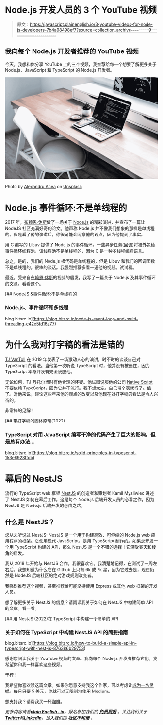 # Node.js 开发人员的 3 个 YouTube 视频

> 原文：<https://javascript.plainenglish.io/3-youtube-videos-for-node-js-developers-7b4a98498ef7?source=collection_archive---------9----------------------->

## 我向每个 Node.js 开发者推荐的 YouTube 视频

今天，我想和你分享 YouTube 上的三个视频，我推荐给每一个想要了解更多关于 Node.js、JavaScript 和 TypeScript 的 Node.js 开发者。

![](img/3b84a74a6291b17e91ad439ca42411ec.png)

Photo by [Alexandru Acea](https://unsplash.com/@alexacea?utm_source=medium&utm_medium=referral) on [Unsplash](https://unsplash.com?utm_source=medium&utm_medium=referral)

# Node.js 事件循环:不是单线程的

2017 年，[布赖恩·休斯](https://medium.com/u/3bbd87f7acb7?source=post_page-----7b4a98498ef7--------------------------------)做了一场关于 [Node.js](https://github.com/nodejs/node) 的精彩演讲，并宣布了一篇让 NodeJS 社区充满好奇的论文。他声称 Node.js 并不像我们想象的那样是单线程的。但是看了他的演讲后，你很可能会同意他的观点，因为他提到了事实。

用 C 编写的 Libuv 提供了 Node.js 的事件循环。一些异步任务(回调)将被外包给事件循环线程池，该线程池不是单线程的，因为 C 是一种多线程编程语言。

总之，是的，我们的 Node.js 根代码是单线程的，但是 Libuv 和我们的回调函数不是单线程的。很棒的谈话。我强烈推荐多看一遍他的视频。试试看。

最近，受来自[布赖恩·休斯](https://medium.com/u/3bbd87f7acb7?source=post_page-----7b4a98498ef7--------------------------------)的视频的启发，我写了一篇关于 Node.js 及其事件循环的文章。看看这个。

[](https://blog.bitsrc.io/node-js-event-loop-and-multi-threading-e42e5fd16a77) [## NodeJS &事件循环:不是单线程的

### Node.js、事件循环和多线程

blog.bitsrc.io](https://blog.bitsrc.io/node-js-event-loop-and-multi-threading-e42e5fd16a77) 

# 为什么我对打字稿的看法是错的

[TJ VanToll](https://medium.com/u/c944c796704?source=post_page-----7b4a98498ef7--------------------------------) 在 2019 年发表了一场激动人心的演讲，时不时的谈谈自己对 TypeScript 的看法。当他第一次听说 TypeScript 时，他并没有被迷住，因为 TypeScript 本身并没有完全说服他。

无论如何，TJ 万托尔当时有他合理的怀疑。他试图说服他的公司 [Native Script](https://github.com/NativeScript/NativeScript) 不要依赖 TypeScript，因为它并不流行。我不想太宠。自己带个表就行了。值了。对他来说，谈论这些年来他的观点的改变以及他现在对打字稿的看法是令人兴奋的。

非常棒的见解！

[](https://blog.bitsrc.io/solid-principles-in-typescript-153e6923ffdb) [## 带打字稿的固体原理(2022)

### TypeScript 对用 JavaScript 编写干净的代码产生了巨大的影响。但是总有办法…

blog.bitsrc.io](https://blog.bitsrc.io/solid-principles-in-typescript-153e6923ffdb) 

# 幕后的 NestJS

流行的 TypeScript web 框架 [NestJS](https://nestjs.com/) 的创造者和策划者 Kamil Mysliwiec 讲述了 NestJS 如何在幕后工作。这是每个 Node.js 后端开发人员的必看之作，因为 NestJS 是 Node.js 后端开发的必由之路。

## 什么是 NestJS？

您从未听说过 NestJS: NestJS 是一个用于构建高效、可伸缩的 Node.js web 应用程序的框架。它使用现代 JavaScript，是用 TypeScript 制作的。如果您开发一个用 TypeScript 构建的 API，那么 NestJS 是一个不错的选择！它深受春天和棱角的启发。

我从 2018 年开始与 NestJS 合作，我很喜欢它。我清楚地记得，在测试了一周左右后，我想知道为什么它在 Github 上只有 6k 或 7k 星，因为它过去是，现在仍然是 NodeJS 后端社区的绝对游戏规则改变者。

我强烈推荐这个视频，甚至推荐给可能坚持使用 Express 或其他 web 框架的开发人员。

想了解更多关于 NestJS 的信息？请阅读我关于如何在 NestJS 中构建简单 API 的文章。看一看。

[](https://blog.bitsrc.io/how-to-build-a-simple-api-in-typescript-with-nest-js-876386b29753) [## 用 NestJS (2022)在 TypeScript 中构建一个简单的 API

### 关于如何在 TypeScript 中构建 NestJS API 的简要指南

blog.bitsrc.io](https://blog.bitsrc.io/how-to-build-a-simple-api-in-typescript-with-nest-js-876386b29753) 

感谢您阅读我关于 YouTube 视频的文章。我向每个 Node.js 开发者推荐它们。我希望你和我一样喜欢这些视频。

干杯！

我希望你喜欢读这篇文章。如果你愿意支持我这个作家，可以考虑让[成为一名灵媒](https://medium.com/@hellokevinvogel/membership)。每月只要 5 美元，你就可以无限制地使用 Medium。

想支持我？请帮我买一杯[咖啡](https://www.buymeacoffee.com/hellokevinvogel)。

*更多内容请看*[***plain English . io***](https://plainenglish.io/)*。报名参加我们的* [***免费周报***](http://newsletter.plainenglish.io/) *。关注我们关于*[***Twitter***](https://twitter.com/inPlainEngHQ)*和*[***LinkedIn***](https://www.linkedin.com/company/inplainenglish/)*。加入我们的* [***社区不和谐***](https://discord.gg/GtDtUAvyhW) *。*